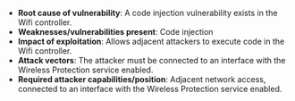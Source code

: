 - **Root cause of vulnerability**: A code injection vulnerability exists in the Wifi controller.
- **Weaknesses/vulnerabilities present**: Code injection
- **Impact of exploitation**: Allows adjacent attackers to execute code in the Wifi controller.
- **Attack vectors**: The attacker must be connected to an interface with the Wireless Protection service enabled.
- **Required attacker capabilities/position**: Adjacent network access, connected to an interface with the Wireless Protection service enabled.